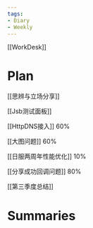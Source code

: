 ```yaml
---
tags:
- Diary 
- Weekly
---
```

[[WorkDesk]]
# Plan
[[思辨与立场分享]]

[[Jsb测试面板]]

[[HttpDNS接入]] 60%

[[大图问题]] 60%

[[日服两周年性能优化]] 10%

[[分享成功回调问题]] 80%

[[第三季度总结]]
# Summaries 
